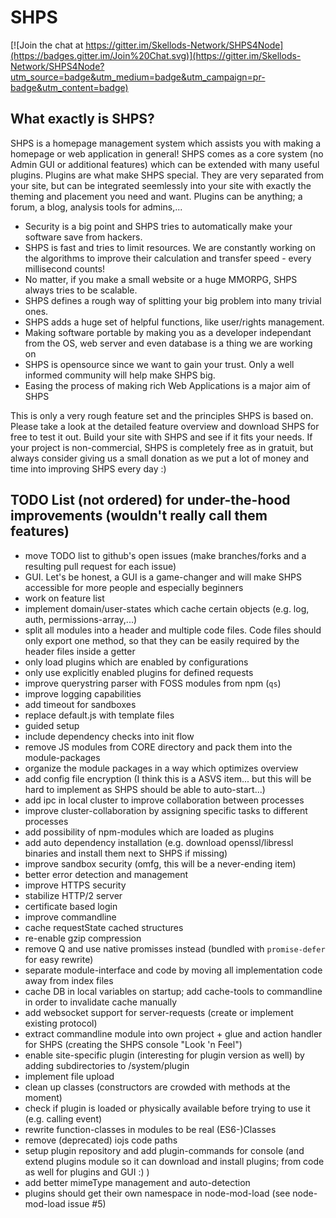 ﻿# SHPS

[![Join the chat at https://gitter.im/Skellods-Network/SHPS4Node](https://badges.gitter.im/Join%20Chat.svg)](https://gitter.im/Skellods-Network/SHPS4Node?utm_source=badge&utm_medium=badge&utm_campaign=pr-badge&utm_content=badge)

## What exactly is SHPS?

SHPS is a homepage management system which assists you with making a homepage or web application in general!
SHPS comes as a core system (no Admin GUI or additional features) which can be extended with many useful plugins.
Plugins are what make SHPS special. They are very separated from your site, but can be integrated seemlessly into your site with exactly the theming and placement you need and want.
Plugins can be anything; a forum, a blog, analysis tools for admins,...

- Security is a big point and SHPS tries to automatically make your software save from hackers.
- SHPS is fast and tries to limit resources. We are constantly working on the algorithms to improve their calculation and transfer speed - every millisecond counts!
- No matter, if you make a small website or a huge MMORPG, SHPS always tries to be scalable.
- SHPS defines a rough way of splitting your big problem into many trivial ones.
- SHPS adds a huge set of helpful functions, like user/rights management.
- Making software portable by making you as a developer independant from the OS, web server and even database is a thing we are working on
- SHPS is opensource since we want to gain your trust. Only a well informed community will help make SHPS big.
- Easing the process of making rich Web Applications is a major aim of SHPS

This is only a very rough feature set and the principles SHPS is based on. Please take a look at the detailed feature overview and download SHPS for free to test it out.
Build your site with SHPS and see if it fits your needs. If your project is non-commercial, SHPS is completely free as in gratuit, but always consider giving us a small donation as we put a lot of money and time into improving SHPS every day :)


## TODO List (not ordered) for under-the-hood improvements (wouldn't really call them features)

- move TODO list to github's open issues (make branches/forks and a resulting pull request for each issue)
- GUI. Let's be honest, a GUI is a game-changer and will make SHPS accessible for more people and especially beginners
- work on feature list
- implement domain/user-states which cache certain objects (e.g. log, auth, permissions-array,...)
- split all modules into a header and multiple code files. Code files should only export one method, so that they can be easily required by the header files inside a getter
- only load plugins which are enabled by configurations
- only use explicitly enabled plugins for defined requests
- improve querystring parser with FOSS modules from npm (`qs`)
- improve logging capabilities
- add timeout for sandboxes
- replace default.js with template files
- guided setup
- include dependency checks into init flow
- remove JS modules from CORE directory and pack them into the module-packages
- organize the module packages in a way which optimizes overview
- add config file encryption (I think this is a ASVS item... but this will be hard to implement as SHPS should be able to auto-start...)
- add ipc in local cluster to improve collaboration between processes
- improve cluster-collaboration by assigning specific tasks to different processes
- add possibility of npm-modules which are loaded as plugins
- add auto dependency installation (e.g. download openssl/libressl binaries and install them next to SHPS if missing)
- improve sandbox security (omfg, this will be a never-ending item)
- better error detection and management
- improve HTTPS security
- stabilize HTTP/2 server
- certificate based login
- improve commandline
- cache requestState cached structures
- re-enable gzip compression
- remove Q and use native promisses instead (bundled with `promise-defer` for easy rewrite)
- separate module-interface and code by moving all implementation code away from index files
- cache DB in local variables on startup; add cache-tools to commandline in order to invalidate cache manually
- add websocket support for server-requests (create or implement existing protocol)
- extract commandline module into own project + glue and action handler for SHPS (creating the SHPS console "Look 'n Feel")
- enable site-specific plugin (interesting for plugin version as well) by adding subdirectories to /system/plugin
- implement file upload
- clean up classes (constructors are crowded with methods at the moment)
- check if plugin is loaded or physically available before trying to use it (e.g. calling event)
- rewrite function-classes in modules to be real (ES6-)Classes
- remove (deprecated) iojs code paths
- setup plugin repository and add plugin-commands for console (and extend plugins module so it can download and install plugins; from code as well for plugins and GUI :) )
- add better mimeType management and auto-detection
- plugins should get their own namespace in node-mod-load (see node-mod-load issue #5)
